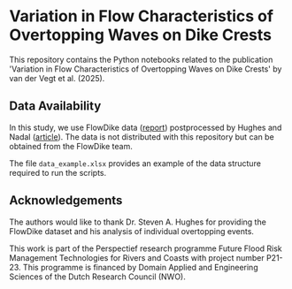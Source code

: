 # Variation in Flow Characteristics of Overtopping Waves on Dike Crests
This repository contains the Python notebooks related to the publication 'Variation in Flow Characteristics of Overtopping Waves on Dike Crests' by van der Vegt et al. (2025).

## Data Availability
In this study, we use FlowDike data ([report](http://resolver.tudelft.nl/uuid:73cb6cbe-8931-4499-b4d6-aa31548f5dda)) postprocessed by Hughes and Nadal ([article](http://dx.doi.org/10.1016/j.coastaleng.2008.09.005)). The data is not distributed with this repository but can be obtained from the FlowDike team.

The file `data_example.xlsx` provides an example of the data structure required to run the scripts.

## Acknowledgements
The authors would like to thank Dr. Steven A. Hughes for providing the FlowDike dataset and his analysis of individual overtopping events.

This work is part of the Perspectief research programme Future Flood Risk Management Technologies for Rivers and Coasts with project number P21-23. This programme is financed by Domain Applied and Engineering Sciences of the Dutch Research Council (NWO).